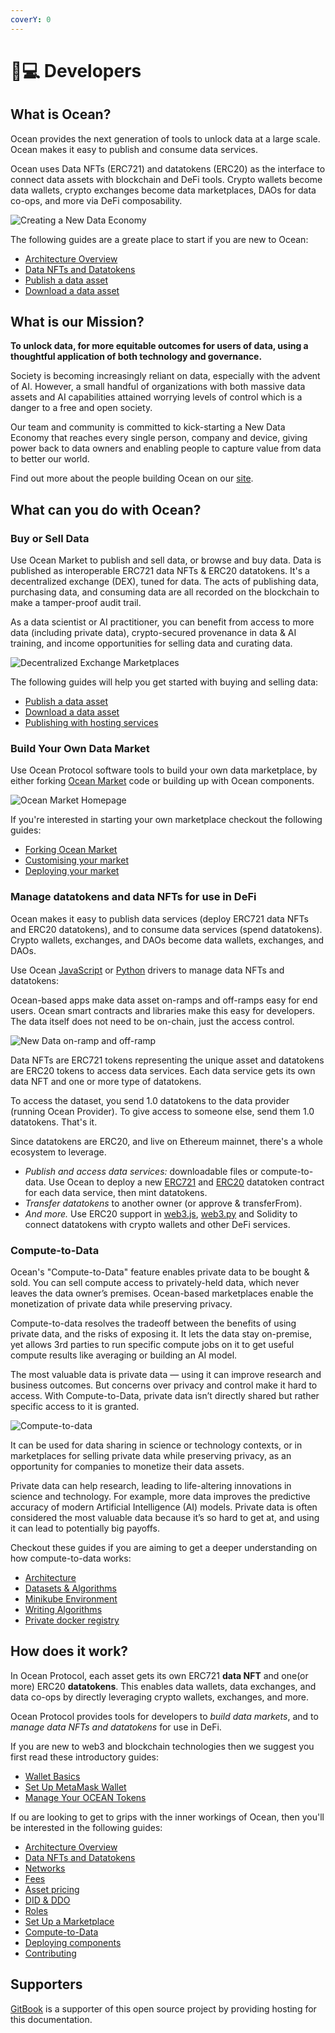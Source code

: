 ```yaml
---
coverY: 0
---
```


# 👨💻 Developers

## What is Ocean?

Ocean provides the next generation of tools to unlock data at a large scale. Ocean makes it easy to publish and consume data services.

Ocean uses Data NFTs (ERC721) and datatokens (ERC20) as the interface to connect data assets with blockchain and DeFi tools. Crypto wallets become data wallets, crypto exchanges become data marketplaces, DAOs for data co-ops, and more via DeFi composability.

![Creating a New Data Economy](../.gitbook/assets/architecture/feature-datascience@2x.webp)

The following guides are a greate place to start if you are new to Ocean:

* [Architecture Overview](architecture.md)
* [Data NFTs and Datatokens](datanft-and-datatoken.md)
* [Publish a data asset](../user-guides/marketplace-publish-data-asset.md)
* [Download a data asset](../user-guides/marketplace-download-data-asset.md)

## What is our Mission?

**To unlock data, for more equitable outcomes for users of data, using a thoughtful application of both technology and governance.**

Society is becoming increasingly reliant on data, especially with the advent of AI. However, a small handful of organizations with both massive data assets and AI capabilities attained worrying levels of control which is a danger to a free and open society.

Our team and community is committed to kick-starting a New Data Economy that reaches every single person, company and device, giving power back to data owners and enabling people to capture value from data to better our world.

Find out more about the people building Ocean on our [site](https://oceanprotocol.com/about).

## What can you do with Ocean?

### Buy or Sell Data

Use Ocean Market to publish and sell data, or browse and buy data. Data is published as interoperable ERC721 data NFTs & ERC20 datatokens. It's a decentralized exchange (DEX), tuned for data. The acts of publishing data, purchasing data, and consuming data are all recorded on the blockchain to make a tamper-proof audit trail.

As a data scientist or AI practitioner, you can benefit from access to more data (including private data), crypto-secured provenance in data & AI training, and income opportunities for selling data and curating data.

![Decentralized Exchange Marketplaces](../.gitbook/assets/architecture/feature-marketplaces@2x.webp)

The following guides will help you get started with buying and selling data:

* [Publish a data asset](../user-guides/marketplace-publish-data-asset.md)
* [Download a data asset](../user-guides/marketplace-download-data-asset.md)
* [Publishing with hosting services](../user-guides/asset-hosting/)

### Build Your Own Data Market

Use Ocean Protocol software tools to build your own data marketplace, by either forking [Ocean Market](https://v4.market.oceanprotocol.com/) code or building up with Ocean components.

![Ocean Market Homepage](../.gitbook/assets/market/ocean-market-homepage.png)

If you're interested in starting your own marketplace checkout the following guides:

* [Forking Ocean Market](build-a-marketplace/forking-ocean-market.md)
* [Customising your market](build-a-marketplace/customising-your-market.md)
* [Deploying your market](build-a-marketplace/deploying-market.md)

### Manage datatokens and data NFTs for use in DeFi

Ocean makes it easy to publish data services (deploy ERC721 data NFTs and ERC20 datatokens), and to consume data services (spend datatokens). Crypto wallets, exchanges, and DAOs become data wallets, exchanges, and DAOs.

Use Ocean [JavaScript](https://github.com/oceanprotocol/ocean.js) or [Python](https://github.com/oceanprotocol/ocean.py) drivers to manage data NFTs and datatokens:

Ocean-based apps make data asset on-ramps and off-ramps easy for end users. Ocean smart contracts and libraries make this easy for developers. The data itself does not need to be on-chain, just the access control.

![New Data on-ramp and off-ramp](../.gitbook/assets/architecture/new-ramp-on-crypto-ramp-off.webp)

Data NFTs are ERC721 tokens representing the unique asset and datatokens are ERC20 tokens to access data services. Each data service gets its own data NFT and one or more type of datatokens.

To access the dataset, you send 1.0 datatokens to the data provider (running Ocean Provider). To give access to someone else, send them 1.0 datatokens. That's it.

Since datatokens are ERC20, and live on Ethereum mainnet, there's a whole ecosystem to leverage.

* _Publish and access data services:_ downloadable files or compute-to-data. Use Ocean to deploy a new [ERC721](https://github.com/ethereum/EIPs/blob/master/EIPS/eip-721.md) and [ERC20](https://github.com/ethereum/EIPs/blob/7f4f0377730f5fc266824084188cc17cf246932e/EIPS/eip-20.md) datatoken contract for each data service, then mint datatokens.
* _Transfer datatokens_ to another owner (or approve & transferFrom).
* _And more._ Use ERC20 support in [web3.js](https://web3js.readthedocs.io/), [web3.py](https://web3py.readthedocs.io/en/stable/examples.html#working-with-an-erc20-token-contract) and Solidity to connect datatokens with crypto wallets and other DeFi services.

### Compute-to-Data

Ocean's "Compute-to-Data" feature enables private data to be bought & sold. You can sell compute access to privately-held data, which never leaves the data owner’s premises. Ocean-based marketplaces enable the monetization of private data while preserving privacy.

Compute-to-data resolves the tradeoff between the benefits of using private data, and the risks of exposing it. It lets the data stay on-premise, yet allows 3rd parties to run specific compute jobs on it to get useful compute results like averaging or building an AI model.

The most valuable data is private data — using it can improve research and business outcomes. But concerns over privacy and control make it hard to access. With Compute-to-Data, private data isn’t directly shared but rather specific access to it is granted.

![Compute-to-data](../.gitbook/assets/architecture/feature-compute@2x.webp)

It can be used for data sharing in science or technology contexts, or in marketplaces for selling private data while preserving privacy, as an opportunity for companies to monetize their data assets.

Private data can help research, leading to life-altering innovations in science and technology. For example, more data improves the predictive accuracy of modern Artificial Intelligence (AI) models. Private data is often considered the most valuable data because it’s so hard to get at, and using it can lead to potentially big payoffs.

Checkout these guides if you are aiming to get a deeper understanding on how compute-to-data works:

* [Architecture](compute-to-data-architecture.md)
* [Datasets & Algorithms](compute-to-data-datasets-algorithms.md)
* [Minikube Environment](../infrastructure/compute-to-data-minikube.md)
* [Writing Algorithms](compute-to-data-algorithms.md)
* [Private docker registry](../infrastructure/compute-to-data-docker-registry.md)

## How does it work?

In Ocean Protocol, each asset gets its own ERC721 **data NFT** and one(or more) ERC20 **datatokens**. This enables data wallets, data exchanges, and data co-ops by directly leveraging crypto wallets, exchanges, and more.

Ocean Protocol provides tools for developers to _build data markets_, and to _manage data NFTs and datatokens_ for use in DeFi.

If you are new to web3 and blockchain technologies then we suggest you first read these introductory guides:

* [Wallet Basics](../discover/wallets.md)
* [Set Up MetaMask Wallet](../discover/metamask-setup.md)
* [Manage Your OCEAN Tokens](../discover/wallets-and-ocean-tokens.md)

If ou are looking to get to grips with the inner workings of Ocean, then you'll be interested in the following guides:

* [Architecture Overview](architecture.md)
* [Data NFTs and Datatokens](datanft-and-datatoken.md)
* [Networks](../discover/networks/)
* [Fees](fees.md)
* [Asset pricing](asset-pricing.md)
* [DID & DDO](did-ddo.md)
* [Roles](roles.md)
* [Set Up a Marketplace](../tutorials/build-a-marketplace/marketplace.md)
* [Compute-to-Data](compute-to-data/)
* [Deploying components](../infrastructure/)
* [Contributing](../contribute/contributing.md)

## Supporters

[GitBook](https://www.gitbook.com/) is a supporter of this open source project by providing hosting for this documentation.
